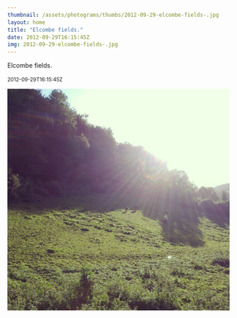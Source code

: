 ```yaml
---
thumbnail: /assets/photograms/thumbs/2012-09-29-elcombe-fields-.jpg
layout: home
title: "Elcombe fields."
date: 2012-09-29T16:15:45Z
img: 2012-09-29-elcombe-fields-.jpg
---
```


Elcombe fields.

<small>2012-09-29T16:15:45Z</small>

![Elcombe fields.](2012-09-29-elcombe-fields-.jpg)
